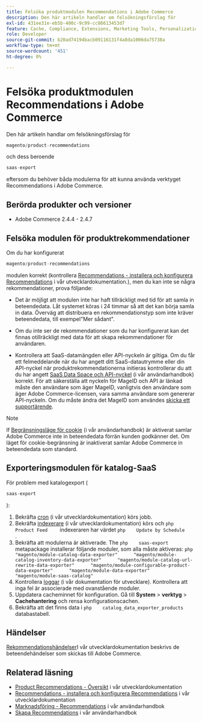 ```yaml
---
title: Felsöka produktmodulen Recommendations i Adobe Commerce
description: Den här artikeln handlar om felsökningsförslag för
exl-id: 431ee31e-eb5b-400c-9c99-cc86613453d7
feature: Cache, Compliance, Extensions, Marketing Tools, Personalization, Products, Recommendations
role: Developer
source-git-commit: b20ad74194bacb09116131f4a8da1006da75738a
workflow-type: tm+mt
source-wordcount: '451'
ht-degree: 0%

---
```


# Felsöka produktmodulen Recommendations i Adobe Commerce

Den här artikeln handlar om felsökningsförslag för

```php
magento/product-recommendations
```

och dess beroende

```php
saas-export
```

eftersom du behöver båda modulerna för att kunna använda verktyget Recommendations i Adobe Commerce.

## Berörda produkter och versioner

* Adobe Commerce 2.4.4 - 2.4.7

## Felsöka modulen för produktrekommendationer

Om du har konfigurerat

```php
magento/product-recommendations
```

modulen korrekt (kontrollera [Recommendations - installera och konfigurera Recommendations](https://devdocs.magento.com/recommendations/install-configure.html) i vår utvecklardokumentation.), men du kan inte se några rekommendationer, prova följande:

* Det är möjligt att modulen inte har haft tillräckligt med tid för att samla in beteendedata. Låt systemet köras i 24 timmar så att det kan börja samla in data. Överväg att distribuera en rekommendationstyp som inte kräver beteendedata, till exempel&quot;Mer sådant&quot;.

* Om du inte ser de rekommendationer som du har konfigurerat kan det finnas otillräckligt med data för att skapa rekommendationer för användaren.

* Kontrollera att SaaS-datamängden eller API-nyckeln är giltiga. Om du får ett felmeddelande när du har angett ditt SaaS-datautrymme eller din API-nyckel när produktrekommendationerna initieras kontrollerar du att du har angett [SaaS Data Space och API-nyckel](https://docs.magento.com/user-guide/configuration/services/saas.html) (i vår användarhandbok) korrekt. För att säkerställa att nyckeln för MageID och API är länkad måste den användare som äger MageID, vanligtvis den användare som äger Adobe Commerce-licensen, vara samma användare som genererar API-nyckeln. Om du måste ändra det MageID som användes [skicka ett supportärende](/help/help-center-guide/help-center/magento-help-center-user-guide.md#submit-ticket).

>[!NOTE]
>
>If [Begränsningsläge för cookie](https://docs.magento.com/m2/ce/user_guide/stores/compliance-cookie-restriction-mode.html) (i vår användarhandbok) är aktiverat samlar Adobe Commerce inte in beteendedata förrän kunden godkänner det. Om läget för cookie-begränsning är inaktiverat samlar Adobe Commerce in beteendedata som standard.

## Exporteringsmodulen för katalog-SaaS

För problem med katalogexport (

```php
saas-export
```

):

1. Bekräfta [cron](https://devdocs.magento.com/guides/v2.3/config-guide/cli/config-cli-subcommands-cron.html) (i vår utvecklardokumentation) körs jobb.
1. Bekräfta [indexerare](https://devdocs.magento.com/guides/v2.3/config-guide/cli/config-cli-subcommands-index.html) (i vår utvecklardokumentation) körs och    ```php    Product Feed    ```    indexeraren har värdet    ```php    Update by Schedule    ```    .
1. Bekräfta att modulerna är aktiverade. The    ```php    saas-export    ```    metapackage installerar följande moduler, som alla måste aktiveras:    ```php    "magento/module-catalog-data-exporter"      "magento/module-catalog-inventory-data-exporter"      "magento/module-catalog-url-rewrite-data-exporter"      "magento/module-configurable-product-data-exporter"      "magento/module-data-exporter"      "magento/module-saas-catalog"    ```
1. Kontrollera [loggar](https://devdocs.magento.com/guides/v2.3/config-guide/cli/logging.html) (i vår dokumentation för utvecklare). Kontrollera att inga fel är associerade med ovanstående moduler.
1. Uppdatera cacheminnet för konfiguration. Gå till **System** > **verktyg** > **Cachehantering** och rensa konfigurationscachen.
1. Bekräfta att det finns data i    ```php    catalog_data_exporter_products    ```    databastabell.

## Händelser

[Rekommendationshändelser](https://devdocs.magento.com/recommendations/verify.html)I vår utvecklardokumentation beskrivs de beteendehändelser som skickas till Adobe Commerce.

## Relaterad läsning

* [Product Recommendations - Översikt](https://devdocs.magento.com/recommendations/product-recs.html) i vår utvecklardokumentation
* [Recommendations - installera och konfigurera Recommendations](https://devdocs.magento.com/recommendations/install-configure.html) i vår utvecklardokumentation
* [Marknadsföring - Recommendations](https://docs.magento.com/m2/ee/user_guide/marketing/product-recommendations.html) i vår användarhandbok
* [Skapa Recommendations](https://docs.magento.com/m2/ee/user_guide/marketing/create-new-rec.html) i vår användarhandbok
